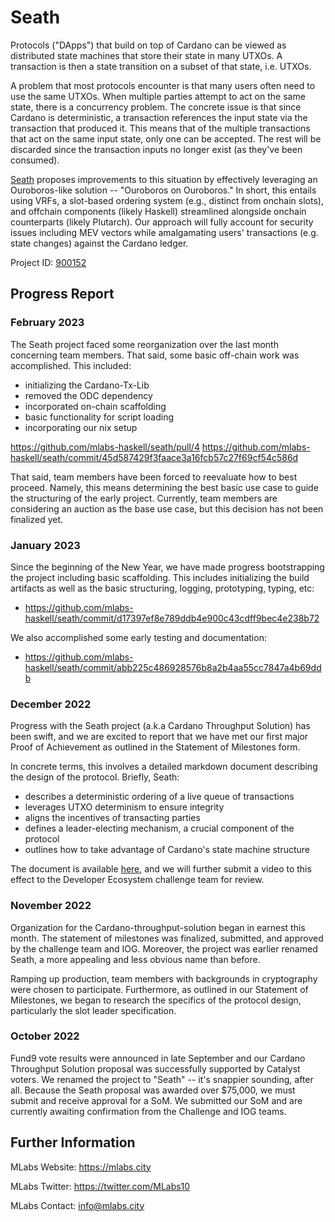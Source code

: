# Seath 

Protocols ("DApps") that build on top of Cardano can be viewed as distributed state machines that store their state in many UTXOs. A transaction is then a state transition on a subset of that state, i.e. UTXOs.

A problem that most protocols encounter is that many users often need to use the same UTXOs. When multiple parties attempt to act on the same state, there is a concurrency problem. The concrete issue is that since Cardano is deterministic, a transaction references the input state via the transaction that produced it. This means that of the multiple transactions that act on the same input state, only one can be accepted. The rest will be discarded since the transaction inputs no longer exist (as they've been consumed).

[Seath](https://cardano.ideascale.com/c/idea/422388) proposes improvements to this situation by effectively leveraging an Ouroboros-like solution -- "Ouroboros on Ouroboros." In short, this entails using VRFs, a slot-based ordering system (e.g., distinct from onchain slots), and offchain components (likely Haskell) streamlined alongside onchain counterparts (likely Plutarch). Our approach will fully account for security issues including MEV vectors while amalgamating users' transactions (e.g. state changes) against the Cardano ledger.

Project ID: [900152](https://docs.google.com/spreadsheets/d/1bfnWFa94Y7Zj0G7dtpo9W1nAYGovJbswipxiHT4UE3g/edit#gid=917336114)

## Progress Report

### February 2023

The Seath project faced some reorganization over the last month concerning team members. That said, some basic off-chain work was accomplished. This included:

* initializing the Cardano-Tx-Lib
* removed the ODC dependency
* incorporated on-chain scaffolding
* basic functionality for script loading 
* incorporating our nix setup 

https://github.com/mlabs-haskell/seath/pull/4
https://github.com/mlabs-haskell/seath/commit/45d587429f3faace3a16fcb57c27f69cf54c586d

That said, team members have been forced to reevaluate how to best proceed. Namely, this means determining the best basic use case to guide the structuring of the early project. Currently, team members are considering an auction as the base use case, but this decision has not been finalized yet. 

### January 2023

Since the beginning of the New Year, we have made progress bootstrapping the project including basic scaffolding. This includes initializing the build artifacts as well as the basic structuring, logging, prototyping, typing, etc:
* https://github.com/mlabs-haskell/seath/commit/d17397ef8e789ddb4e900c43cdff9bec4e238b72

We also accomplished some early testing and documentation:
* https://github.com/mlabs-haskell/seath/commit/abb225c486928576b8a2b4aa55cc7847a4b69ddb

### December 2022

Progress with the Seath project (a.k.a Cardano Throughput Solution) has been swift, and we are excited to report that we have met our first major Proof of Achievement as outlined in the Statement of Milestones form.

In concrete terms, this involves a detailed markdown document describing the design of the protocol. Briefly, Seath:

* describes a deterministic ordering of a live queue of transactions
* leverages UTXO determinism to ensure integrity
* aligns the incentives of transacting parties
* defines a leader-electing mechanism, a crucial component of the protocol
* outlines how to take advantage of Cardano's state machine structure

The document is available [here](https://github.com/mlabs-haskell/seath), and we will further submit a video to this effect to the Developer Ecosystem challenge team for review.

### November 2022

Organization for the Cardano-throughput-solution began in earnest this month. The statement of milestones was finalized, submitted, and approved by the challenge team and IOG. Moreover, the project was earlier renamed Seath, a more appealing and less obvious name than before.

Ramping up production, team members with backgrounds in cryptography were chosen to participate. Furthermore, as outlined in our Statement of Milestones, we began to research the specifics of the protocol design, particularly the slot leader specification. 

### October 2022

Fund9 vote results were announced in late September and our Cardano Throughput Solution proposal was successfully supported by Catalyst voters. We renamed the project to "Seath" -- it's snappier sounding, after all. Because the Seath proposal was awarded over $75,000, we must submit and receive approval for a SoM. We submitted our SoM and are currently awaiting confirmation from the Challenge and IOG teams.

## Further Information

MLabs Website: https://mlabs.city

MLabs Twitter: https://twitter.com/MLabs10

MLabs Contact: info@mlabs.city

